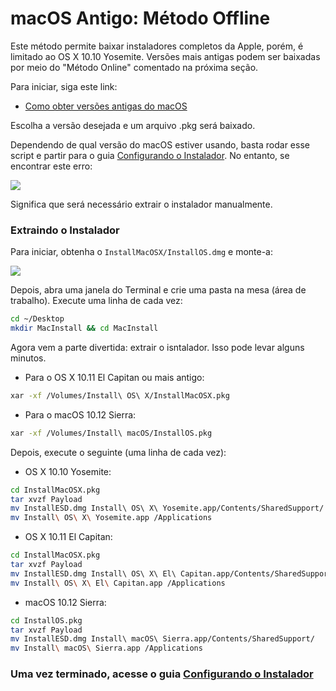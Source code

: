 # macOS Antigo: Método Offline

Este método permite baixar instaladores completos da Apple, porém, é limitado ao OS X 10.10 Yosemite. Versões mais antigas podem ser baixadas por meio do "Método Online" comentado na próxima seção.

Para iniciar, siga este link:

* [Como obter versões antigas do macOS](https://support.apple.com/pt-br/HT211683)

Escolha a versão desejada e um arquivo .pkg será baixado.

Dependendo de qual versão do macOS estiver usando, basta rodar esse script e partir para o guia [Configurando o Instalador](#setting-up-the-installer). No entanto, se encontrar este erro:

![](../images/installer-guide/legacy-mac-install-md/unsupported.png)

Significa que será necessário extrair o instalador manualmente.

### Extraindo o Instalador

Para iniciar, obtenha o `InstallMacOSX/InstallOS.dmg` e monte-a:

![](../images/installer-guide/legacy-mac-install-md/mount.png)

Depois, abra uma janela do Terminal e crie uma pasta na mesa (área de trabalho). Execute uma linha de cada vez:

```sh
cd ~/Desktop
mkdir MacInstall && cd MacInstall
```

Agora vem a parte divertida: extrair o isntalador. Isso pode levar alguns minutos.

* Para o OS X 10.11 El Capitan ou mais antigo:

```sh
xar -xf /Volumes/Install\ OS\ X/InstallMacOSX.pkg
```

* Para o macOS 10.12 Sierra:

```sh
xar -xf /Volumes/Install\ macOS/InstallOS.pkg
```
Depois, execute o seguinte (uma linha de cada vez):

* OS X 10.10 Yosemite:

```sh
cd InstallMacOSX.pkg
tar xvzf Payload
mv InstallESD.dmg Install\ OS\ X\ Yosemite.app/Contents/SharedSupport/
mv Install\ OS\ X\ Yosemite.app /Applications
```

* OS X 10.11 El Capitan:

```sh
cd InstallMacOSX.pkg
tar xvzf Payload
mv InstallESD.dmg Install\ OS\ X\ El\ Capitan.app/Contents/SharedSupport/
mv Install\ OS\ X\ El\ Capitan.app /Applications
```

* macOS 10.12 Sierra:

```sh
cd InstallOS.pkg
tar xvzf Payload
mv InstallESD.dmg Install\ macOS\ Sierra.app/Contents/SharedSupport/
mv Install\ macOS\ Sierra.app /Applications
```

### Uma vez terminado, acesse o guia [Configurando o Instalador](./mac-install.md#setting-up-the-installer)
